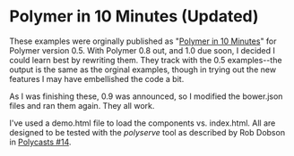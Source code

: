# Polymer in 10 Minutes (Updated)

These examples were orginally published as "[Polymer in 10 Minutes](https://www.polymer-project.org/0.5/docs/start/creatingelements.html)" for Polymer version 0.5. With Polymer 0.8 out, and 1.0 due soon, I decided I could learn best by rewriting them. They track with the 0.5 examples--the output is the same as the orginal examples, though in trying out the new features I may have embellished the code a bit.

As I was finishing these, 0.9 was announced, so I modified the bower.json files and ran them again. They all work.

I've used a demo.html file to load the components vs. index.html. All are designed to be tested with the *polyserve* tool as described by Rob Dobson in [Polycasts #14](https://www.youtube.com/watch?v=p7Q1mQtFGM8).
